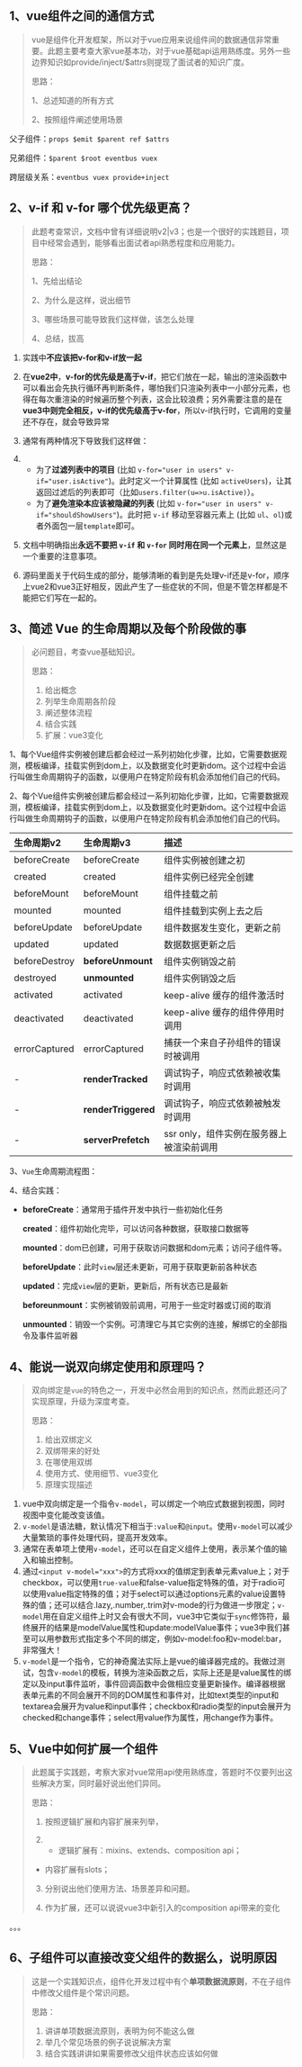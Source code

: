 ## 1、vue组件之间的通信方式

> vue是组件化开发框架，所以对于vue应用来说组件间的数据通信非常重要。此题主要考查大家vue基本功，对于vue基础api运用熟练度。另外一些边界知识如provide/inject/$attrs则提现了面试者的知识广度。
>
> 
>
> 思路：
>
> 1、总述知道的所有方式
>
> 2、按照组件阐述使用场景

父子组件：`props $emit $parent ref $attrs`

兄弟组件：`$parent $root eventbus vuex`

跨层级关系：`eventbus vuex provide+inject`





## 2、v-if 和 v-for 哪个优先级更高？

>此题考查常识，文档中曾有详细说明v2|v3；也是一个很好的实践题目，项目中经常会遇到，能够看出面试者api熟悉程度和应用能力。
>
>
>
>思路：
>
>1、先给出结论
>
>2、为什么是这样，说出细节
>
>3、哪些场景可能导致我们这样做，该怎么处理
>
>4、总结，拔高

1. 实践中**不应该把v-for和v-if放一起**

2. 在**vue2中**，**v-for的优先级是高于v-if**，把它们放在一起，输出的渲染函数中可以看出会先执行循环再判断条件，哪怕我们只渲染列表中一小部分元素，也得在每次重渲染的时候遍历整个列表，这会比较浪费；另外需要注意的是在**vue3中则完全相反，v-if的优先级高于v-for**，所以v-if执行时，它调用的变量还不存在，就会导致异常

3. 通常有两种情况下导致我们这样做：

4. * 为了**过滤列表中的项目** (比如 `v-for="user in users" v-if="user.isActive"`)。此时定义一个计算属性 (比如 `activeUsers`)，让其返回过滤后的列表即可（比如`users.filter(u=>u.isActive)`）。
   * 为了**避免渲染本应该被隐藏的列表** (比如 `v-for="user in users" v-if="shouldShowUsers"`)。此时把 `v-if` 移动至容器元素上 (比如 `ul`、`ol`)或者外面包一层`template`即可。

5. 文档中明确指出**永远不要把 `v-if` 和 `v-for` 同时用在同一个元素上**，显然这是一个重要的注意事项。

6. 源码里面关于代码生成的部分，能够清晰的看到是先处理v-if还是v-for，顺序上vue2和vue3正好相反，因此产生了一些症状的不同，但是不管怎样都是不能把它们写在一起的。



## 3、简述 Vue 的生命周期以及每个阶段做的事

>必问题目，考查vue基础知识。
>
>思路：
>
>1. 给出概念
>2. 列举生命周期各阶段
>3. 阐述整体流程
>4. 结合实践
>5. 扩展：vue3变化

1、每个Vue组件实例被创建后都会经过一系列初始化步骤，比如，它需要数据观测，模板编译，挂载实例到dom上，以及数据变化时更新dom。这个过程中会运行叫做生命周期钩子的函数，以便用户在特定阶段有机会添加他们自己的代码。



2、每个Vue组件实例被创建后都会经过一系列初始化步骤，比如，它需要数据观测，模板编译，挂载实例到dom上，以及数据变化时更新dom。这个过程中会运行叫做生命周期钩子的函数，以便用户在特定阶段有机会添加他们自己的代码。

| 生命周期v2    | 生命周期v3          | 描述                                     |
| :------------ | :------------------ | :--------------------------------------- |
| beforeCreate  | beforeCreate        | 组件实例被创建之初                       |
| created       | created             | 组件实例已经完全创建                     |
| beforeMount   | beforeMount         | 组件挂载之前                             |
| mounted       | mounted             | 组件挂载到实例上去之后                   |
| beforeUpdate  | beforeUpdate        | 组件数据发生变化，更新之前               |
| updated       | updated             | 数据数据更新之后                         |
| beforeDestroy | **beforeUnmount**   | 组件实例销毁之前                         |
| destroyed     | **unmounted**       | 组件实例销毁之后                         |
| activated     | activated           | keep-alive 缓存的组件激活时              |
| deactivated   | deactivated         | keep-alive 缓存的组件停用时调用          |
| errorCaptured | errorCaptured       | 捕获一个来自子孙组件的错误时被调用       |
| -             | **renderTracked**   | 调试钩子，响应式依赖被收集时调用         |
| -             | **renderTriggered** | 调试钩子，响应式依赖被触发时调用         |
| -             | **serverPrefetch**  | ssr only，组件实例在服务器上被渲染前调用 |

3、`Vue`生命周期流程图：

4、结合实践：

* **beforeCreate**：通常用于插件开发中执行一些初始化任务

  **created**：组件初始化完毕，可以访问各种数据，获取接口数据等

  **mounted**：dom已创建，可用于获取访问数据和dom元素；访问子组件等。

  **beforeUpdate**：此时`view`层还未更新，可用于获取更新前各种状态

  **updated**：完成`view`层的更新，更新后，所有状态已是最新

  **beforeunmount**：实例被销毁前调用，可用于一些定时器或订阅的取消

  **unmounted**：销毁一个实例。可清理它与其它实例的连接，解绑它的全部指令及事件监听器





## 4、能说一说双向绑定使用和原理吗？

> 双向绑定是`vue`的特色之一，开发中必然会用到的知识点，然而此题还问了实现原理，升级为深度考查。
>
> 思路：
>
> 1. 给出双绑定义
> 2. 双绑带来的好处
> 3. 在哪使用双绑
> 4. 使用方式、使用细节、vue3变化
> 5. 原理实现描述

1. vue中双向绑定是一个指令`v-model`，可以绑定一个响应式数据到视图，同时视图中变化能改变该值。
2. `v-model`是语法糖，默认情况下相当于`:value`和`@input`。使用`v-model`可以减少大量繁琐的事件处理代码，提高开发效率。
3. 通常在表单项上使用`v-model`，还可以在自定义组件上使用，表示某个值的输入和输出控制。
4. 通过`<input v-model="xxx">`的方式将xxx的值绑定到表单元素value上；对于checkbox，可以使用`true-value`和false-value指定特殊的值，对于radio可以使用value指定特殊的值；对于select可以通过options元素的value设置特殊的值；还可以结合.lazy,.number,.trim对v-mode的行为做进一步限定；`v-model`用在自定义组件上时又会有很大不同，vue3中它类似于`sync`修饰符，最终展开的结果是modelValue属性和update:modelValue事件；vue3中我们甚至可以用参数形式指定多个不同的绑定，例如v-model:foo和v-model:bar，非常强大！
5. `v-model`是一个指令，它的神奇魔法实际上是vue的编译器完成的。我做过测试，包含`v-model`的模板，转换为渲染函数之后，实际上还是是value属性的绑定以及input事件监听，事件回调函数中会做相应变量更新操作。编译器根据表单元素的不同会展开不同的DOM属性和事件对，比如text类型的input和textarea会展开为value和input事件；checkbox和radio类型的input会展开为checked和change事件；select用value作为属性，用change作为事件。



## 5、Vue中如何扩展一个组件

>此题属于实践题，考察大家对vue常用api使用熟练度，答题时不仅要列出这些解决方案，同时最好说出他们异同。
>
>
>
>思路：
>
>1. 按照逻辑扩展和内容扩展来列举，
>
>2. * 逻辑扩展有：mixins、extends、composition api；
>   * 内容扩展有slots；
>
>3. 分别说出他们使用方法、场景差异和问题。
>
>4. 作为扩展，还可以说说vue3中新引入的composition api带来的变化

。。。



## 6、子组件可以直接改变父组件的数据么，说明原因

> 这是一个实践知识点，组件化开发过程中有个**单项数据流原则**，不在子组件中修改父组件是个常识问题。
>
> 思路：
>
> 1. 讲讲单项数据流原则，表明为何不能这么做
> 2. 举几个常见场景的例子说说解决方案
> 3. 结合实践讲讲如果需要修改父组件状态应该如何做





































